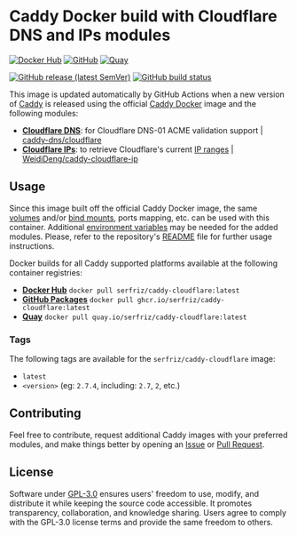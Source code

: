 # Caddy Docker build with Cloudflare DNS and IPs modules

[![Docker Hub](https://img.shields.io/badge/Docker%20Hub%20-%20serfriz%2Fcaddy--cloudflare%20-%20%230db7ed?style=flat&logo=docker)](https://hub.docker.com/r/serfriz/caddy-cloudflare)
[![GitHub](https://img.shields.io/badge/GitHub%20-%20serfriz%2Fcaddy--cloudflare%20-%20%23333?style=flat&logo=github)](https://ghcr.io/serfriz/caddy-cloudflare)
[![Quay](https://img.shields.io/badge/Quay%20-%20serfriz%2Fcaddy--cloudflare%20-%20%23CC0000?style=flat&logo=redhat)](https://quay.io/serfriz/caddy-cloudflare)

[![GitHub release (latest SemVer)](https://img.shields.io/github/v/release/serfriz/caddy-custom-builds?label=Release)](https://github.com/serfriz/caddy-custom-builds/releases)
[![GitHub build status](https://img.shields.io/github/actions/workflow/status/serfriz/caddy-custom-builds/build.caddy-cloudflare.yml?label=Build)](https://github.com/serfriz/caddy-custom-builds/actions/workflows/build.caddy-cloudflare.yml)

This image is updated automatically by GitHub Actions when a new version of [Caddy](https://github.com/caddyserver/caddy) is released using the official [Caddy Docker](https://hub.docker.com/_/caddy) image and the following modules:
- [**Cloudflare DNS**](https://github.com/serfriz/caddy-custom-builds?tab=readme-ov-file#dns-modules): for Cloudflare DNS-01 ACME validation support | [caddy-dns/cloudflare](https://github.com/caddy-dns/cloudflare)
- [**Cloudflare IPs**](https://github.com/serfriz/caddy-custom-builds?tab=readme-ov-file#cloudflare-ips): to retrieve Cloudflare's current [IP ranges](https://www.cloudflare.com/ips/) | [WeidiDeng/caddy-cloudflare-ip](https://github.com/WeidiDeng/caddy-cloudflare-ip)

## Usage

Since this image built off the official Caddy Docker image, the same [volumes](https://docs.docker.com/storage/volumes/) and/or [bind mounts](https://docs.docker.com/storage/bind-mounts/), ports mapping, etc. can be used with this container. Additional [environment variables](https://caddyserver.com/docs/caddyfile/concepts#environment-variables) may be needed for the added modules. Please, refer to the repository's [README](https://github.com/serfriz/caddy-custom-builds?tab=readme-ov-file#container-creation) file for further usage instructions.

Docker builds for all Caddy supported platforms available at the following container registries:
- [**Docker Hub**](https://hub.docker.com/r/serfriz/caddy-cloudflare) `docker pull serfriz/caddy-cloudflare:latest`
- [**GitHub Packages**](https://ghcr.io/serfriz/caddy-cloudflare) `docker pull ghcr.io/serfriz/caddy-cloudflare:latest`
- [**Quay**](https://quay.io/serfriz/caddy-cloudflare) `docker pull quay.io/serfriz/caddy-cloudflare:latest`

### Tags

The following tags are available for the `serfriz/caddy-cloudflare` image:

- `latest`
- `<version>` (eg: `2.7.4`, including: `2.7`, `2`, etc.)

## Contributing

Feel free to contribute, request additional Caddy images with your preferred modules, and make things better by opening an [Issue](https://github.com/serfriz/caddy-custom-builds/issues) or [Pull Request](https://github.com/serfriz/caddy-custom-builds/pulls).

## License

Software under [GPL-3.0](https://github.com/serfriz/caddy-custom-builds/blob/main/LICENSE) ensures users' freedom to use, modify, and distribute it while keeping the source code accessible. It promotes transparency, collaboration, and knowledge sharing. Users agree to comply with the GPL-3.0 license terms and provide the same freedom to others.